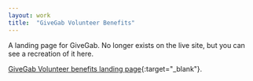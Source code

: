 ```yaml
---
layout: work
title:  "GiveGab Volunteer Benefits"
---
```


A landing page for GiveGab. No longer exists on the live site, but you can see a recreation of it here.

[GiveGab Volunteer benefits landing page](/assets/html/benefits/index.html){:target="_blank"}.


